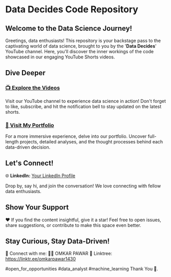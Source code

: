 # Data Decides Code Repository

## Welcome to the Data Science Journey!

Greetings, data enthusiasts! This repository is your backstage pass to the captivating world of data science, brought to you by the '**Data Decides**' YouTube channel. Here, you'll discover the inner workings of the code showcased in our engaging YouTube Shorts videos.

## Dive Deeper

### [📺 Explore the Videos](https://www.youtube.com/@datadecides)

Visit our YouTube channel to experience data science in action! Don't forget to like, subscribe, and hit the notification bell to stay updated on the latest shorts.

### [📂 Visit My Portfolio](https://omkar-pawar.notion.site/Omkar-Pawar-Data-Science-Portfolio-7bfc55230f5a45f7a18778d3ec004450)

For a more immersive experience, delve into our portfolio. Uncover full-length projects, detailed analyses, and the thought processes behind each data-driven decision.

## Let's Connect!

🌐 **LinkedIn:** [Your LinkedIn Profile](https://www.linkedin.com/in/omkarpawar1430/)


Drop by, say hi, and join the conversation! We love connecting with fellow data enthusiasts.

## Show Your Support

❤️ If you find the content insightful, give it a star! Feel free to open issues, share suggestions, or contribute to make this space even better.

## Stay Curious, Stay Data-Driven!


🔗 Connect with me: 
👨‍💻 OMKAR PAWAR 
🌳 Linktree: https://linktr.ee/omkarpawar1430 

#open_for_opportunities #data_analyst #machine_learning
Thank You 🙏.


